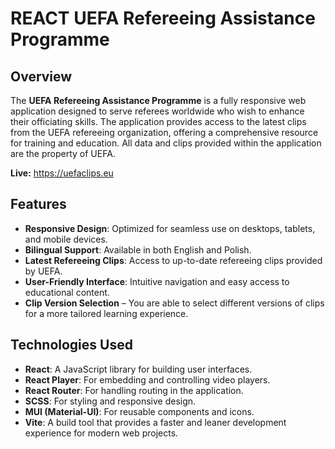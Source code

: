 # REACT UEFA Refereeing Assistance Programme

## Overview

The **UEFA Refereeing Assistance Programme** is a fully responsive web application designed to serve referees worldwide who wish to enhance their officiating skills. The application provides access to the latest clips from the UEFA refereeing organization, offering a comprehensive resource for training and education. All data and clips provided within the application are the property of UEFA.

**Live:** https://uefaclips.eu

## Features

- **Responsive Design**: Optimized for seamless use on desktops, tablets, and mobile devices.
- **Bilingual Support**: Available in both English and Polish.
- **Latest Refereeing Clips**: Access to up-to-date refereeing clips provided by UEFA.
- **User-Friendly Interface**: Intuitive navigation and easy access to educational content.
- **Clip Version Selection** – You are able to select different versions of clips for a more tailored learning experience.

## Technologies Used

- **React**: A JavaScript library for building user interfaces.
- **React Player**: For embedding and controlling video players.
- **React Router**: For handling routing in the application.
- **SCSS**: For styling and responsive design.
- **MUI (Material-UI)**: For reusable components and icons.
- **Vite**: A build tool that provides a faster and leaner development experience for modern web projects.
